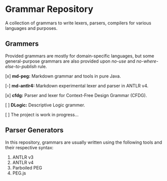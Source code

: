 # Grammar Repository

A collection of grammars to write lexers, parsers, compilers for various languages and purposes.

## Grammers

Provided grammars are mostly for domain-specific languages, but some general-purpose grammars are also provided upon *no-use* and *no-where-else-to-publish* rule.

[x] **md-peg:** Markdown grammar and tools in pure Java.

[-] **md-antlr4:** Markdown experimental lexer and parser in ANTLR v4.

[x] **cfdg:** Parser and lexer for Context-Free Design Grammar (CFDG).

[ ] **DLogic:** Descriptive Logic grammer.

[ ] The project is work in progress...


## Parser Generators

In this repository, grammars are usually written using the following tools and their respective syntax:

1. ANTLR v3
2. ANTLR v4
3. Parboiled PEG
4. PEG.js

